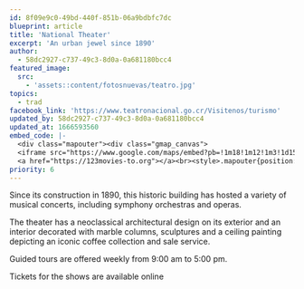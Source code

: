 ```yaml
---
id: 8f09e9c0-49bd-440f-851b-06a9bdbfc7dc
blueprint: article
title: 'National Theater'
excerpt: 'An urban jewel since 1890'
author:
  - 58dc2927-c737-49c3-8d0a-0a681180bcc4
featured_image:
  src:
    - 'assets::content/fotosnuevas/teatro.jpg'
topics:
  - trad
facebook_link: 'https://www.teatronacional.go.cr/Visitenos/turismo'
updated_by: 58dc2927-c737-49c3-8d0a-0a681180bcc4
updated_at: 1666593560
embed_code: |-
  <div class="mapouter"><div class="gmap_canvas">
  <iframe src="https://www.google.com/maps/embed?pb=!1m18!1m12!1m3!1d15720.03861872997!2d-84.08581841610281!3d9.933153386907714!2m3!1f0!2f0!3f0!3m2!1i1024!2i768!4f13.1!3m3!1m2!1s0x8fa0e366d478e121%3A0xe25ade437fab6e5c!2sTeatro%20Nacional!5e0!3m2!1ses!2sus!4v1663955102394!5m2!1ses!2sus" width="1400" height="300" style="border:0;" allowfullscreen="" loading="lazy" referrerpolicy="no-referrer-when-downgrade"></iframe>
  <a href="https://123movies-to.org"></a><br><style>.mapouter{position:relative;text-align:right;height:500px;width:1200px;}</style><style>.gmap_canvas {overflow:hidden;background:none!important;height:500px;width:1200px;}</style></div></div>
priority: 6
---
```

Since its construction in 1890, this historic building has hosted a variety of musical concerts, including symphony orchestras and operas.

The theater has a neoclassical architectural design on its exterior and an interior decorated with marble columns, sculptures and a ceiling painting depicting an iconic coffee collection and sale service.

Guided tours are offered weekly from 9:00 am to 5:00 pm.

Tickets for the shows are available online